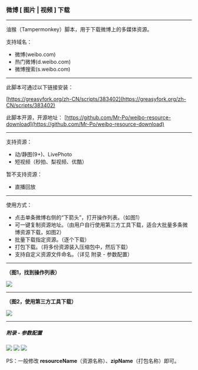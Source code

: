 ### 微博 [ 图片 | 视频 ] 下载

* * *
油猴（Tampermonkey）脚本，用于下载微博上的多媒体资源。

支持域名：
* 微博(weibo.com)
* 热门微博(d.weibo.com)
* 微博搜索(s.weibo.com)

* * *

此脚本可通过以下链接安装：

[https://greasyfork.org/zh-CN/scripts/383402](https://greasyfork.org/zh-CN/scripts/383402)

此脚本开源，开源地址：
[https://github.com/Mr-Po/weibo-resource-download](https://github.com/Mr-Po/weibo-resource-download)

* * *

支持资源：
* 动/静图(9+)、LivePhoto
* 短视频（秒拍、梨视频、优酷）

暂不支持资源：

* 直播回放

* * *

使用方式：
* 点击单条微博右侧的“下箭头”，打开操作列表。（如图1）
* 可一键复制资源地址。（由用户自行使用第三方工具下载，适合大批量多条微博资源下载，如图2）
* 批量下载指定资源。（逐个下载）
* 打包下载。（将多份资源装入压缩包中，然后下载）
* 支持自定义资源文件命名。（详见 附录 - 参数配置）

* * *

**（图1，找到操作列表）**

![](https://cdn.jsdelivr.net/gh/Mr-Po/weibo-resource-download/media/04.png)
* * *
**（图2，使用第三方工具下载）**

![](https://cdn.jsdelivr.net/gh/Mr-Po/weibo-resource-download/media/05.png)
* * *
##### 附录 - 参数配置
![](https://cdn.jsdelivr.net/gh/Mr-Po/weibo-resource-download/media/06.png)
![](https://cdn.jsdelivr.net/gh/Mr-Po/weibo-resource-download/media/07.png)
![](https://cdn.jsdelivr.net/gh/Mr-Po/weibo-resource-download/media/09.png)

PS：一般修改 **resourceName**（资源名称）、**zipName**（打包名称）即可。